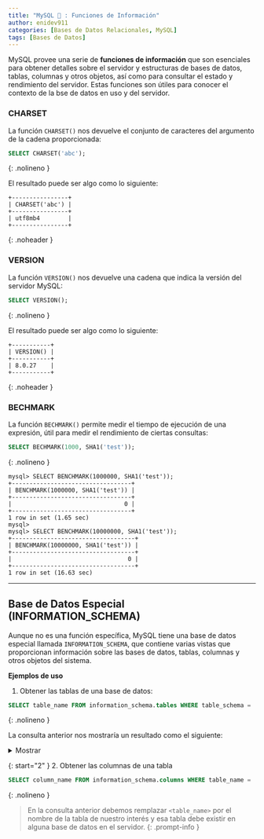 ```yaml
---
title: "MySQL 🐬 : Funciones de Información"
author: enidev911
categories: [Bases de Datos Relacionales, MySQL]
tags: [Bases de Datos]
---
```


MySQL provee una serie de **funciones de información** que son esenciales para obtener detalles sobre el servidor y estructuras de bases de datos, tablas, columnas y otros objetos, así como para consultar el estado y rendimiento del servidor. Estas funciones son útiles para conocer el contexto de la bse de datos en uso y del servidor.


### CHARSET

La función `CHARSET()` nos devuelve el conjunto de caracteres del argumento de la cadena proporcionada:

```sql
SELECT CHARSET('abc');
```
{: .nolineno }

El resultado puede ser algo como lo siguiente:

```
+----------------+
| CHARSET('abc') |
+----------------+
| utf8mb4        |
+----------------+
```
{: .noheader }

### VERSION

La función `VERSION()` nos devuelve una cadena que indica la versión del servidor MySQL:

```sql
SELECT VERSION();
```
{: .nolineno }

El resultado puede ser algo como lo siguiente:

```
+-----------+
| VERSION() |
+-----------+
| 8.0.27    |
+-----------+
```
{: .noheader }

### BECHMARK

La función `BECHMARK()` permite medir el tiempo de ejecución de una expresión, útil para medir el rendimiento de ciertas consultas:


```sql
SELECT BECHMARK(1000, SHA1('test'));
```
{: .nolineno }


<div class="language-plaintext highlighter-rouge">
<div class="code-header">
  <span data-label-text="MySQL"><i class="fas fa-code fa-fw small"></i></span>
  <span class="m-4"></span>
</div>
<div class="highlight p-2">
<code><pre style="overflow: inherit;">
<span class="hl">mysql&gt; SELECT BENCHMARK(1000000, SHA1('test'));</span>
+----------------------------------+
| BENCHMARK(1000000, SHA1('test')) |
+----------------------------------+
|                                0 |
+----------------------------------+
<span class="hl">1 row in set (1.65 sec)</span>
mysql&gt;
<span class="hl">mysql&gt; SELECT BENCHMARK(10000000, SHA1('test'));</span>
+-----------------------------------+
| BENCHMARK(10000000, SHA1('test')) |
+-----------------------------------+
|                                 0 |
+-----------------------------------+
<span class="hl">1 row in set (16.63 sec)</span>
</pre></code>
</div>
</div>

---

## Base de Datos Especial (INFORMATION_SCHEMA)

Aunque no es una función específica, MySQL tiene una base de datos especial llamada `INFORMATION_SCHEMA`, que contiene varias vistas que proporcionan información sobre las bases de datos, tablas, columnas y otros objetos del sistema.

**Ejemplos de uso**

1. Obtener las tablas de una base de datos:

```sql
SELECT table_name FROM information_schema.tables WHERE table_schema = 'mysql';
```
{: .nolineno }

La consulta anterior nos mostraría un resultado como el siguiente:

<details markdown="1">
 <summary>Mostrar</summary>

```
+------------------------------------------------------+
| TABLE_NAME                                           |
+------------------------------------------------------+
| columns_priv                                         |
| component                                            |
| db                                                   |
| default_roles                                        |
| engine_cost                                          |
| func                                                 |
| general_log                                          |
| global_grants                                        |
| gtid_executed                                        |
| help_category                                        |
| help_keyword                                         |
| help_relation                                        |
| help_topic                                           |
| innodb_index_stats                                   |
| innodb_table_stats                                   |
| ndb_binlog_index                                     |
| password_history                                     |
| plugin                                               |
| procs_priv                                           |
| proxies_priv                                         |
| replication_asynchronous_connection_failover         |
| replication_asynchronous_connection_failover_managed |
| replication_group_configuration_version              |
| replication_group_member_actions                     |
| role_edges                                           |
| server_cost                                          |
| servers                                              |
| slave_master_info                                    |
| slave_relay_log_info                                 |
| slave_worker_info                                    |
| slow_log                                             |
| tables_priv                                          |
| time_zone                                            |
| time_zone_leap_second                                |
| time_zone_name                                       |
| time_zone_transition                                 |
| time_zone_transition_type                            |
| user                                                 |
+------------------------------------------------------+
```
{: .noheader }

</details>

{: start="2" }
2. Obtener las columnas de una tabla

```sql
SELECT column_name FROM information_schema.columns WHERE table_name = '<table_name>';
```
{: .nolineno }

> En la consulta anterior debemos remplazar `<table_name>` por el nombre de la tabla de nuestro interés y esa tabla debe existir en alguna base de datos en el servidor.
{: .prompt-info }
